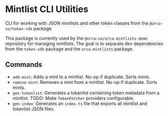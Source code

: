 # Mintlist CLI Utilities

CLI for working with JSON mintlists and other token classes from the `@orca-so/token-sdk` package.

This package is currently used by the `@orca-so/orca-mintlists-demo` repository for managing mintlists.
The goal is to separate dev dependencies from the `token-sdk` package and the `orca-mintlists` package.

## Commands

- `add-mint`: Adds a mint to a mintlist. No-op if duplicate. Sorts mints.
- `remove-mint`: Removes a mint from a mintlist. No-op if duplicate. Sorts mints.
- `gen-tokenlist`: Generates a tokenlist containing token metadata from a mintlist. TODO: Make `TokenFetcher` providers configurable.
- `gen-index`: Generates an `index.ts` file that exports all mintlist and tokenlist JSON files.
